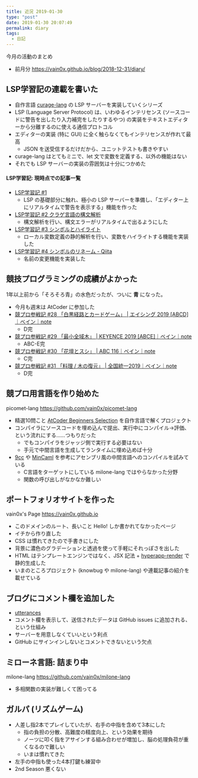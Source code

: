 ```yaml
---
title: 近況 2019-01-30
type: "post"
date: 2019-01-30 20:07:49
permalink: diary
tags:
  - 日記
---
```


今月の活動のまとめ

<!--more-->

- 前月分 <https://vain0x.github.io/blog/2018-12-31/diary/>

## LSP学習記の連載を書いた

- 自作言語 [curage-lang](https://github.com/vain0x/curage-lang) の LSP サーバーを実装していくシリーズ
- LSP (Language Server Protocol) は、いわゆるインテリセンス (ソースコードに警告を出したり入力補完をしたりするやつ) の実装をテキストエディターから分離するのに使える通信プロトコル
- エディターの実装 (特に GUI) に全く触らなくてもインテリセンスが作れて最高
    - JSON を送受信するだけだから、ユニットテストも書きやすい
- curage-lang はとてもミニで、let 文で変数を定義する、以外の機能はない
- それでも LSP サーバーの実装の雰囲気は十分につかめた

#### LSP学習記: 現時点での記事一覧

- [LSP学習記 #1](https://qiita.com/vain0x/items/d050fe7c8b342ed2004e)
    - LSP の基礎部分に触れ、極小の LSP サーバーを準備し、「エディター上にリアルタイムで警告を表示する」機能を作った
- [LSP学習記 #2 クラゲ言語の構文解析](https://qiita.com/vain0x/items/490ae33ba3db3c829c13)
    - 構文解析を行い、構文エラーがリアルタイムで出るようにした
- [LSP学習記 #3 シンボルとハイライト](https://qiita.com/vain0x/items/31252d77066505ce6117)
    - ローカル変数定義の静的解析を行い、変数をハイライトする機能を実装した
- [LSP学習記 #4 シンボルのリネーム - Qiita](https://qiita.com/vain0x/items/8414dca7425057f1bbd8)
    - 名前の変更機能を実装した

## 競技プログラミングの成績がよかった

1年以上前から「そろそろ青」の水色だったが、ついに **青** になった。

- 今月も週末は AtCoder に参加した
- [競プロ参戦記 #28 「白黒経路とカードゲーム」 | エイシング 2019 \[ABCD\]｜ベイン｜note](https://note.mu/vain0x/n/n995face26f4c)
    - D完
- [競プロ参戦記 #29 「最小全域木」 | KEYENCE 2019 \[ABCE\]｜ベイン｜note](https://note.mu/vain0x/n/n3c2c2c425830)
    - ABC-E完
- [競プロ参戦記 #30 「花壇とスシ」  | ABC 116｜ベイン｜note](https://note.mu/vain0x/n/n78a0d99f0fb9)
    - C完
- [競プロ参戦記 #31 「料理 / 木の復元」 | 全国統一2019｜ベイン｜note](https://note.mu/vain0x/n/nef874855fde5)
    - D完

## 競プロ用言語を作り始めた

picomet-lang <https://github.com/vain0x/picomet-lang>

- 精選10問こと [AtCoder Beginners Selection](https://atcoder.jp/contests/abs/tasks) を自作言語で解くプロジェクト
- コンパイラにソースコードを埋め込んで提出、実行中にコンパイル→評価、という流れにする……つもりだった
    - でもコンパイラをジャッジ側で実行する必要はない
    - 手元で中間言語を生成してランタイムに埋め込めば十分
- [9cc](https://github.com/rui314/9cc) や [MinCaml](http://esumii.github.io/min-caml) を参考にアセンブリ風の中間言語へのコンパイルを試みている
    - C言語をターゲットにしている milone-lang ではやらなかった分野
    - 関数の呼び出しがなかなか難しい

## ポートフォリオサイトを作った

vain0x's Page <https://vain0x.github.io>

- このドメインのルート、長いこと Hello! しか書かれてなかったページ
- イチから作り直した
- CSS は慣れてきたので手書きにした
- 背景に濃色のグラデーションと透過を使って手軽にそれっぽさを出した
- HTML はテンプレートエンジンではなく、JSX 記法 + [hyperapp-render](https://github.com/kriasoft/hyperapp-render) で静的生成した
- いまのところプロジェクト (knowbug や milone-lang) や連載記事の紹介を載せている

## ブログにコメント欄を追加した

- [utterances](https://utteranc.es)
- コメント欄を表示して、送信されたデータは GitHub issues に追加される、という仕組み
- サーバーを用意しなくていいという利点
- GitHub にサインインしないとコメントできないという欠点

## ミローネ言語: 詰まり中

milone-lang <https://github.com/vain0x/milone-lang>

- 多相関数の実装が難しくて困ってる

## ガルパ (リズムゲーム)

- 人差し指2本でプレイしていたが、右手の中指を含めて3本にした
    - 指の負担の分散、高難度の精度向上、という効果を期待
    - ノーツに叩く指をアサインする組み合わせが増加し、脳の処理負荷が重くなるので難しい
    - いまは慣れてきた
- 左手の中指も使った4本打鍵も練習中
- 2nd Season 悪くない
